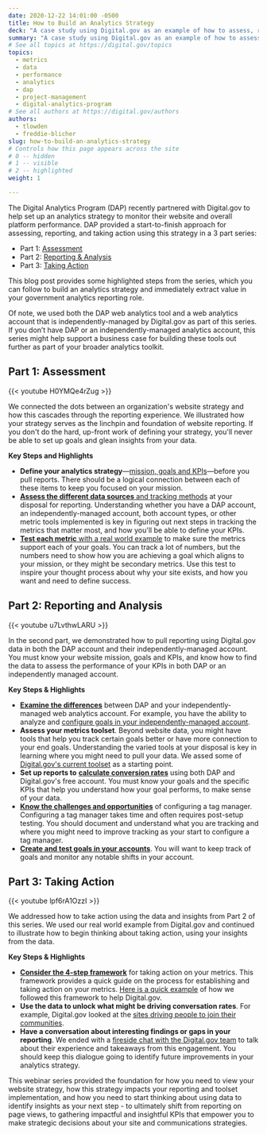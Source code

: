 ```yaml
---
date: 2020-12-22 14:01:00 -0500
title: How to Build an Analytics Strategy
deck: "A case study using Digital.gov as an example of how to assess, report, and take action using web analytics as part of an analytics strategy."
summary: "A case study using Digital.gov as an example of how to assess, report, and take action using web analytics as part of an analytics strategy."
# See all topics at https://digital.gov/topics
topics:
  - metrics
  - data
  - performance
  - analytics
  - dap
  - project-management
  - digital-analytics-program
# See all authors at https://digital.gov/authors
authors:
  - tlowden
  - freddie-blicher
slug: how-to-build-an-analytics-strategy
# Controls how this page appears across the site
# 0 -- hidden
# 1 -- visible
# 2 -- highlighted
weight: 1

---
```


The Digital Analytics Program (DAP) recently partnered with Digital.gov to help set up an analytics strategy to monitor their website and overall platform performance. DAP provided a start-to-finish approach for assessing, reporting, and taking action using this strategy in a 3 part series: 

* Part 1: [Assessment](https://digital.gov/event/2020/08/26/dap-analytics-case-study-part-1/) 
* Part 2: [Reporting & Analysis](https://digital.gov/event/2020/09/24/dap-analytics-case-study-part-2/) 
* Part 3: [Taking Action](https://digital.gov/event/2020/10/21/analytics-case-study-part-3-action/)

This blog post provides some highlighted steps from the series, which you can follow to build an analytics strategy and immediately extract value in your government analytics reporting role.

Of note, we used both the DAP web analytics tool and a web analytics account that is independently-managed by Digital.gov as part of this series. If you don’t have DAP or an independently-managed analytics account, this series might help support a business case for building these tools out further as part of your broader analytics toolkit.

## Part 1: Assessment

{{< youtube H0YMQe4rZug >}}

We connected the dots between an organization's website strategy and how this cascades through the reporting experience. We illustrated how your strategy serves as the linchpin and foundation of website reporting. If you don't do the hard, up-front work of defining your strategy, you'll never be able to set up goals and glean insights from your data. 

**Key Steps and Highlights**

* **Define your analytics strategy**&mdash;[mission, goals and KPIs](https://youtu.be/H0YMQe4rZug?t=511)—before you pull reports. There should be a logical connection between each of these items to keep you focused on your mission.
* [**Assess the different data sources** and tracking methods](https://youtu.be/H0YMQe4rZug?t=991) at your disposal for reporting. Understanding whether you have a DAP account, an independently-managed account, both account types, or other metric tools implemented is key in figuring out next steps in tracking the metrics that matter most, and how you'll be able to define your KPIs. 
* [**Test each metric** with a real world example](https://youtu.be/H0YMQe4rZug?t=1692) to make sure the metrics support each of your goals. You can track a lot of numbers, but the numbers need to show how you are achieving a goal which aligns to your mission, or they might be secondary metrics. Use this test to inspire your thought process about why your site exists, and how you want and need to define success.

## Part 2: Reporting and Analysis 

{{< youtube u7LvthwLARU >}}

In the second part, we demonstrated how to pull reporting using Digital.gov data in both the DAP account and their independently-managed account. You must know your website mission, goals and KPIs, and know how to find the data to assess the performance of your KPIs in both DAP or an independently managed account. 

**Key Steps & Highlights**

* [**Examine the differences**](https://youtu.be/u7LvthwLARU?t=309) between DAP and your independently-managed web analytics account. For example, you have the ability to analyze and [configure goals in your independently-managed account](https://youtu.be/u7LvthwLARU?t=675). 
* **Assess your metrics toolset**. Beyond website data, you might have tools that help you track certain goals better or have more connection to your end goals. Understanding the varied tools at your disposal is key in learning where you might need to pull your data. We assed some of [Digital.gov's current toolset](https://youtu.be/u7LvthwLARU?t=635) as a starting point. 
* **Set up reports to** [**calculate conversion rates**](https://youtu.be/u7LvthwLARU?t=897) using both DAP and Digital.gov's free account. You must know your goals and the specific KPIs that help you understand how your goal performs, to make sense of your data. 
* [**Know the challenges and opportunities**](https://youtu.be/u7LvthwLARU?t=2357) of configuring a tag manager. Configuring a tag manager takes time and often requires post-setup testing. You should document and understand what you are tracking and where you might need to improve tracking as your start to configure a tag manager. 
* [**Create and test goals in your accounts**](https://youtu.be/u7LvthwLARU?t=2596). You will want to keep track of goals and monitor any notable shifts in your account. 

## Part 3: Taking Action

{{< youtube lpf6rA1OzzI >}}

We addressed how to take action using the data and insights from Part 2 of this series. We used our real world example from Digital.gov and continued to illustrate how to begin thinking about taking action, using your insights from the data.

**Key Steps & Highlights**

* [**Consider the 4-step framework**](https://youtu.be/lpf6rA1OzzI?t=367) for taking action on your metrics. This framework provides a quick guide on the process for establishing and taking action on your metrics. [Here is a quick example](https://youtu.be/lpf6rA1OzzI?t=451) of how we followed this framework to help Digital.gov.
* **Use the data to unlock what might be driving conversation rates**. For example, Digital.gov looked at the [sites driving people to join their communities](https://youtu.be/lpf6rA1OzzI?t=721).
* **Have a conversation about interesting findings or gaps in your reporting**. We ended with a [fireside chat with the Digital.gov team](https://youtu.be/lpf6rA1OzzI?t=2328) to talk about their experience and takeaways from this engagement. You should keep this dialogue going to identify future improvements in your analytics strategy. 

This webinar series provided the foundation for how you need to view your website strategy, how this strategy impacts your reporting and toolset implementation, and how you need to start thinking about using data to identify insights as your next step - to ultimately shift from reporting on page views, to gathering impactful and insightful KPIs that empower you to make strategic decisions about your site and communications strategies. 
